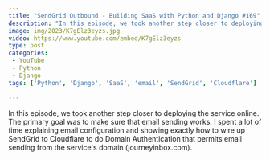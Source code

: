 ```yaml
---
title: "SendGrid Outbound - Building SaaS with Python and Django #169"
description: "In this episode, we took another step closer to deploying the service online. The primary goal was to make sure that email sending works. I spent a lot of time explaining email configuration and showing exactly how to wire up SendGrid to Cloudflare to do Domain Authentication that permits email sending from the service's domain (journeyinbox.com)."
image: img/2023/K7gElz3eyzs.jpg
video: https://www.youtube.com/embed/K7gElz3eyzs
type: post
categories:
 - YouTube
 - Python
 - Django
tags: ['Python', 'Django', 'SaaS', 'email', 'SendGrid', 'Cloudflare']

---
```


In this episode, we took another step closer to deploying the service online. The primary goal was to make sure that email sending works. I spent a lot of time explaining email configuration and showing exactly how to wire up SendGrid to Cloudflare to do Domain Authentication that permits email sending from the service's domain (journeyinbox.com).
